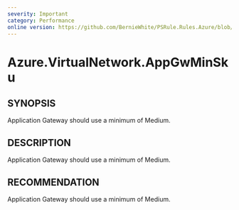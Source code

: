 ```yaml
---
severity: Important
category: Performance
online version: https://github.com/BernieWhite/PSRule.Rules.Azure/blob/master/docs/rules/en-US/Azure.VirtualNetwork.AppGwMinSku.md
---
```


# Azure.VirtualNetwork.AppGwMinSku

## SYNOPSIS

Application Gateway should use a minimum of Medium.

## DESCRIPTION

Application Gateway should use a minimum of Medium.

## RECOMMENDATION

Application Gateway should use a minimum of Medium.

